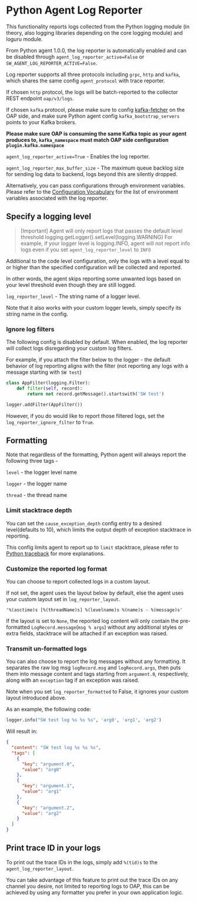 # Python Agent Log Reporter

This functionality reports logs collected from the Python logging module (in theory, also logging libraries depending on the core logging module) and loguru module.

From Python agent 1.0.0, the log reporter is automatically enabled and can be disabled through `agent_log_reporter_active=False` or `SW_AGENT_LOG_REPORTER_ACTIVE=False`.

Log reporter supports all three protocols including `grpc`, `http` and `kafka`, which shares the same config `agent_protocol` with trace reporter.

If chosen `http` protocol, the logs will be batch-reported to the collector REST endpoint `oap/v3/logs`.

If chosen `kafka` protocol, please make sure to config 
[kafka-fetcher](https://skywalking.apache.org/docs/main/v10.0.1/en/setup/backend/kafka-fetcher/) 
on the OAP side, and make sure Python agent config `kafka_bootstrap_servers` points to your Kafka brokers.

**Please make sure OAP is consuming the same Kafka topic as your agent produces to, `kafka_namespace` must match OAP side configuration `plugin.kafka.namespace`**

`agent_log_reporter_active=True` - Enables the log reporter.

`agent_log_reporter_max_buffer_size` - The maximum queue backlog size for sending log data to backend, logs beyond this are silently dropped.

Alternatively, you can pass configurations through environment variables. 
Please refer to the [Configuration Vocabulary](../Configuration.md) for the list of environment variables associated with the log reporter.

## Specify a logging level
> [Important] Agent will only report logs that passes the default level threshold logging.getLogger().setLevel(logging.WARNING) 
> For example, if your logger level is logging.INFO, agent will not report info logs even if you set `agent_log_reporter_level` to `INFO`

Additional to the code level configuration, only the logs with a level equal to or higher than the 
specified configuration will be collected and reported. 

In other words, the agent skips reporting some unwanted logs based on your level threshold even though they are still logged.

`log_reporter_level` - The string name of a logger level. 

Note that it also works with your custom logger levels, simply specify its string name in the config.

### Ignore log filters
The following config is disabled by default. When enabled, the log reporter will collect logs disregarding your custom log filters.

For example, if you attach the filter below to the logger - the default behavior of log reporting aligns with the filter 
(not reporting any logs with a message starting with `SW test`)
```python
class AppFilter(logging.Filter):
    def filter(self, record):
        return not record.getMessage().startswith('SW test')

logger.addFilter(AppFilter())
```
However, if you do would like to report those filtered logs, set the `log_reporter_ignore_filter` to `True`.


## Formatting
Note that regardless of the formatting, Python agent will always report the following three tags - 

`level` - the logger level name

`logger` - the logger name  

`thread` - the thread name

### Limit stacktrace depth
You can set the `cause_exception_depth` config entry to a desired level(defaults to 10), which limits the output depth of exception stacktrace in reporting.

This config limits agent to report up to `limit` stacktrace, please refer to [Python traceback](https://docs.python.org/3/library/traceback.html#traceback.print_tb) for more explanations.

### Customize the reported log format
You can choose to report collected logs in a custom layout.

If not set, the agent uses the layout below by default, else the agent uses your custom layout set in `log_reporter_layout`.

`'%(asctime)s [%(threadName)s] %(levelname)s %(name)s - %(message)s'`

If the layout is set to `None`, the reported log content will only contain 
the pre-formatted `LogRecord.message`(`msg % args`) without any additional styles or extra fields, stacktrace will be attached if an exception was raised. 

### Transmit un-formatted logs
You can also choose to report the log messages without any formatting.
It separates the raw log msg `logRecord.msg` and `logRecord.args`, then puts them into message content and tags starting from `argument.0`, respectively, along with an `exception` tag if an exception was raised.

Note when you set `log_reporter_formatted` to False, it ignores your custom layout introduced above.

As an example, the following code:
```python
logger.info("SW test log %s %s %s", 'arg0', 'arg1', 'arg2')
```

Will result in:
```json
{
  "content": "SW test log %s %s %s",
  "tags": [
    {
      "key": "argument.0",
      "value": "arg0"
    },
    {
      "key": "argument.1",
      "value": "arg1"
    },
    {
      "key": "argument.2",
      "value": "arg2"
    }
  ]
}
```

## Print trace ID in your logs
To print out the trace IDs in the logs, simply add `%(tid)s` to the `agent_log_reporter_layout`.

You can take advantage of this feature to print out the trace IDs on any channel you desire, not limited to reporting logs to OAP,
this can be achieved by using any formatter you prefer in your own application logic.
